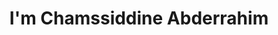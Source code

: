 ---
title : "I'm Chamssiddine Abderrahim"
# full screen navigation
first_name : "Chamssiddine"
last_name : "Abderrahim"
bg_image : "images/backgrounds/hero.png"
# animated text loop
occupations:
- "DevOps"
- "Cloud"
- "Motion Graphics"
- "Blender"

# slider background image loop
slider_images:
- "images/static/demo.png"
- "images/slider/rde.png"
- "images/slider/last.png"




# button
button:
  enable : true
  label : "HIRE ME"
  link : "#contact"


# custom style
custom_class: "" 
custom_attributes: "" 
custom_css: ""

---